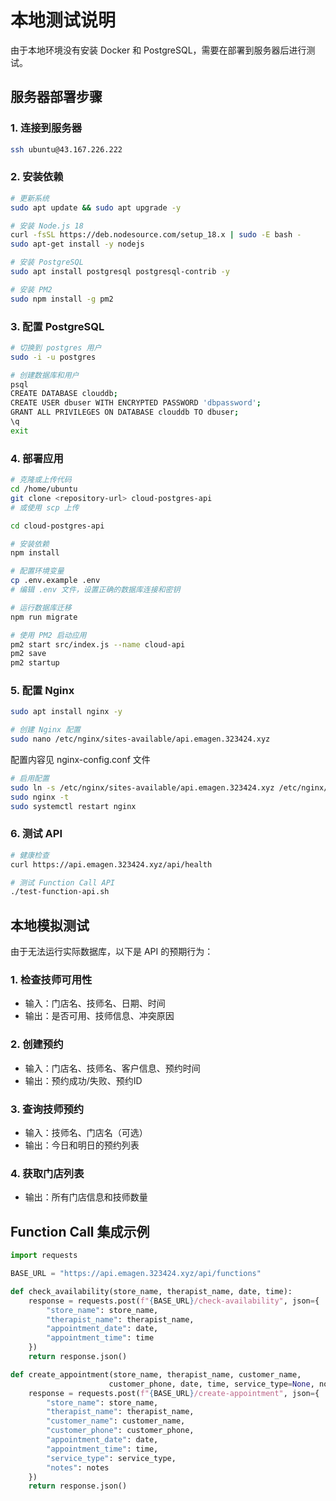 # 本地测试说明

由于本地环境没有安装 Docker 和 PostgreSQL，需要在部署到服务器后进行测试。

## 服务器部署步骤

### 1. 连接到服务器
```bash
ssh ubuntu@43.167.226.222
```

### 2. 安装依赖
```bash
# 更新系统
sudo apt update && sudo apt upgrade -y

# 安装 Node.js 18
curl -fsSL https://deb.nodesource.com/setup_18.x | sudo -E bash -
sudo apt-get install -y nodejs

# 安装 PostgreSQL
sudo apt install postgresql postgresql-contrib -y

# 安装 PM2
sudo npm install -g pm2
```

### 3. 配置 PostgreSQL
```bash
# 切换到 postgres 用户
sudo -i -u postgres

# 创建数据库和用户
psql
CREATE DATABASE clouddb;
CREATE USER dbuser WITH ENCRYPTED PASSWORD 'dbpassword';
GRANT ALL PRIVILEGES ON DATABASE clouddb TO dbuser;
\q
exit
```

### 4. 部署应用
```bash
# 克隆或上传代码
cd /home/ubuntu
git clone <repository-url> cloud-postgres-api
# 或使用 scp 上传

cd cloud-postgres-api

# 安装依赖
npm install

# 配置环境变量
cp .env.example .env
# 编辑 .env 文件，设置正确的数据库连接和密钥

# 运行数据库迁移
npm run migrate

# 使用 PM2 启动应用
pm2 start src/index.js --name cloud-api
pm2 save
pm2 startup
```

### 5. 配置 Nginx
```bash
sudo apt install nginx -y

# 创建 Nginx 配置
sudo nano /etc/nginx/sites-available/api.emagen.323424.xyz
```

配置内容见 nginx-config.conf 文件

```bash
# 启用配置
sudo ln -s /etc/nginx/sites-available/api.emagen.323424.xyz /etc/nginx/sites-enabled/
sudo nginx -t
sudo systemctl restart nginx
```

### 6. 测试 API
```bash
# 健康检查
curl https://api.emagen.323424.xyz/api/health

# 测试 Function Call API
./test-function-api.sh
```

## 本地模拟测试

由于无法运行实际数据库，以下是 API 的预期行为：

### 1. 检查技师可用性
- 输入：门店名、技师名、日期、时间
- 输出：是否可用、技师信息、冲突原因

### 2. 创建预约
- 输入：门店名、技师名、客户信息、预约时间
- 输出：预约成功/失败、预约ID

### 3. 查询技师预约
- 输入：技师名、门店名（可选）
- 输出：今日和明日的预约列表

### 4. 获取门店列表
- 输出：所有门店信息和技师数量

## Function Call 集成示例

```python
import requests

BASE_URL = "https://api.emagen.323424.xyz/api/functions"

def check_availability(store_name, therapist_name, date, time):
    response = requests.post(f"{BASE_URL}/check-availability", json={
        "store_name": store_name,
        "therapist_name": therapist_name,
        "appointment_date": date,
        "appointment_time": time
    })
    return response.json()

def create_appointment(store_name, therapist_name, customer_name, 
                      customer_phone, date, time, service_type=None, notes=None):
    response = requests.post(f"{BASE_URL}/create-appointment", json={
        "store_name": store_name,
        "therapist_name": therapist_name,
        "customer_name": customer_name,
        "customer_phone": customer_phone,
        "appointment_date": date,
        "appointment_time": time,
        "service_type": service_type,
        "notes": notes
    })
    return response.json()
```